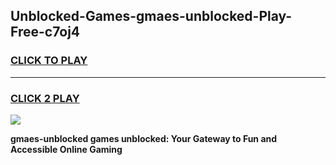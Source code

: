
## Unblocked-Games-gmaes-unblocked-Play-Free-c7oj4
<h3>
<a href="https://premium76.site?title=gmaes-unblocked&ref=10A">CLICK TO PLAY</a></h3>
<hr>

<h3>
<a href="https://premium76.site?title=gmaes-unblocked&ref=10A">CLICK 2 PLAY</a>
  
</h3>

<a href="https://premium76.site?title=gmaes-unblocked&ref=10A"><img src="https://clearcache.store/games.png"></a>


**gmaes-unblocked games unblocked: Your Gateway to Fun and Accessible Online Gaming**
